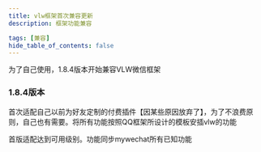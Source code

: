 ```yaml
---
title: vlw框架首次兼容更新
description: 框架功能兼容

tags: [兼容]
hide_table_of_contents: false
---
```


为了自己使用，1.8.4版本开始兼容VLW微信框架

<!--truncate-->
### 1.8.4版本
首次适配自己以前为好友定制的付费插件【因某些原因放弃了】，为了不浪费原则，自己也有需要。将所有功能按照QQ框架所设计的模板安插vlw的功能

首版适配达到可用级别。功能同步mywechat所有已知功能
